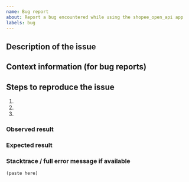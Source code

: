 ```yaml
---
name: Bug report
about: Report a bug encountered while using the shopee_open_api app
labels: bug
---
```


<!--
Welcome to the shopee_open_api issue tracker! Before creating an issue, please read the following:

1. Is your issue relevant to the shopee_open _api application on Frappe framework? https://github.com/frappe/frappe . if It's the latter, publish the issue there.
2. Use the search function before creating a new issue. Duplicates will be closed and Re-directed to the original issue discussion.
3. When making a bug report, make sure you provide all the required information. The easier it is for maintainers to reproduce, the faster it'll be fixed.
4. If you think you know what the reason for the bug is, share it with us. Maybe put in a PR 😉
-->

## Description of the issue

## Context information (for bug reports)

## Steps to reproduce the issue

1.
2.
3.

### Observed result

### Expected result

### Stacktrace / full error message if available

```
(paste here)
```
